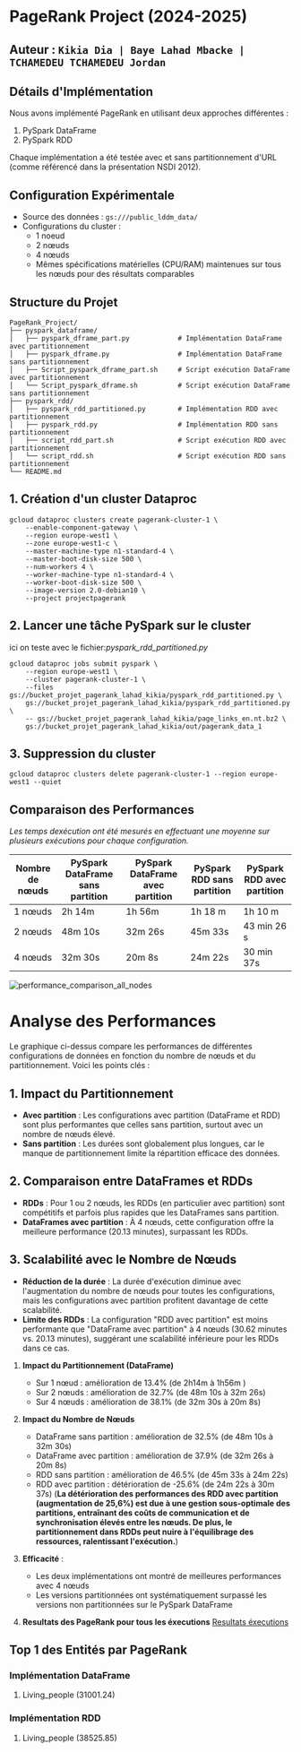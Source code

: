 # PageRank Project  (2024-2025)
## Auteur :  `Kikia Dia | Baye Lahad Mbacke | TCHAMEDEU TCHAMEDEU Jordan`

## Détails d'Implémentation
Nous avons implémenté PageRank en utilisant deux approches différentes :
1. PySpark DataFrame
2. PySpark RDD

Chaque implémentation a été testée avec et sans partitionnement d'URL (comme référencé dans la présentation NSDI 2012).

## Configuration Expérimentale
- Source des données : `gs:///public_lddm_data/`
- Configurations du cluster :
  - 1 noeud 
  - 2 nœuds
  - 4 nœuds
  - Mêmes spécifications matérielles (CPU/RAM) maintenues sur tous les nœuds pour des résultats comparables
## Structure du Projet
```plaintext
PageRank_Project/
├── pyspark_dataframe/
│   ├── pyspark_dframe_part.py            # Implémentation DataFrame avec partitionnement
│   ├── pyspark_dframe.py                 # Implémentation DataFrame sans partitionnement
│   ├── Script_pyspark_dframe_part.sh     # Script exécution DataFrame avec partitionnement
│   └── Script_pyspark_dframe.sh          # Script exécution DataFrame sans partitionnement
├── pyspark_rdd/
│   ├── pyspark_rdd_partitioned.py        # Implémentation RDD avec partitionnement
│   ├── pyspark_rdd.py                    # Implémentation RDD sans partitionnement
│   ├── script_rdd_part.sh                # Script exécution RDD avec partitionnement
│   └── script_rdd.sh                     # Script exécution RDD sans partitionnement
└── README.md
```
## 1. Création d'un cluster Dataproc
```
gcloud dataproc clusters create pagerank-cluster-1 \
    --enable-component-gateway \
    --region europe-west1 \
    --zone europe-west1-c \
    --master-machine-type n1-standard-4 \
    --master-boot-disk-size 500 \
    --num-workers 4 \
    --worker-machine-type n1-standard-4 \
    --worker-boot-disk-size 500 \
    --image-version 2.0-debian10 \
    --project projectpagerank
```
## 2. Lancer une tâche PySpark sur le cluster
ici on teste avec le fichier:*pyspark_rdd_partitioned.py*

```
gcloud dataproc jobs submit pyspark \
    --region europe-west1 \
    --cluster pagerank-cluster-1 \
    --files gs://bucket_projet_pagerank_lahad_kikia/pyspark_rdd_partitioned.py \
    gs://bucket_projet_pagerank_lahad_kikia/pyspark_rdd_partitioned.py \
    -- gs://bucket_projet_pagerank_lahad_kikia/page_links_en.nt.bz2 \
    gs://bucket_projet_pagerank_lahad_kikia/out/pagerank_data_1
```
## 3. Suppression du cluster
```
gcloud dataproc clusters delete pagerank-cluster-1 --region europe-west1 --quiet
```
## Comparaison des Performances

*Les temps dexécution ont été mesurés en effectuant une moyenne sur plusieurs exécutions pour chaque configuration.*

| Nombre de nœuds | PySpark DataFrame sans partition | PySpark DataFrame avec partition | PySpark RDD sans partition | PySpark RDD avec partition |
|-----------------|----------------------------------|----------------------------------|---------------------------|---------------------------|
| 1 nœuds         | 2h 14m                           | 1h 56m                         |1h 18 m                 | 1h 10 m                      |
| 2 nœuds         | 48m 10s                         | 32m 26s                         | 45m 33s                   | 43 min 26 s                        |
| 4 nœuds         | 32m 30s                         | 20m 8s                          | 24m 22s                   | 30 min 37s                        |

![performance_comparison_all_nodes](https://github.com/user-attachments/assets/f7706f76-5723-4fcd-9ebb-52576423937f)

# Analyse des Performances

Le graphique ci-dessus compare les performances de différentes configurations de données en fonction du nombre de nœuds et du partitionnement. Voici les points clés :

## 1. Impact du Partitionnement

- **Avec partition** : Les configurations avec partition (DataFrame et RDD) sont plus performantes que celles sans partition, surtout avec un nombre de nœuds élevé.
- **Sans partition** : Les durées sont globalement plus longues, car le manque de partitionnement limite la répartition efficace des données.

## 2. Comparaison entre DataFrames et RDDs

- **RDDs** : Pour 1 ou 2 nœuds, les RDDs (en particulier avec partition) sont compétitifs et parfois plus rapides que les DataFrames sans partition.
- **DataFrames avec partition** : À 4 nœuds, cette configuration offre la meilleure performance (20.13 minutes), surpassant les RDDs.

## 3. Scalabilité avec le Nombre de Nœuds

- **Réduction de la durée** : La durée d'exécution diminue avec l'augmentation du nombre de nœuds pour toutes les configurations, mais les configurations avec partition profitent davantage de cette scalabilité.
- **Limite des RDDs** : La configuration "RDD avec partition" est moins performante que "DataFrame avec partition" à 4 nœuds (30.62 minutes vs. 20.13 minutes), suggérant une scalabilité inférieure pour les RDDs dans ce cas.

1. **Impact du Partitionnement (DataFrame)**
   - Sur 1 nœud : amélioration de 13.4% (de 2h14m  à 1h56m )
   - Sur 2 nœuds : amélioration de 32.7% (de 48m 10s à 32m 26s)
   - Sur 4 nœuds : amélioration de 38.1% (de 32m 30s à 20m 8s)

3. **Impact du Nombre de Nœuds**
   - DataFrame sans partition : amélioration de 32.5% (de 48m 10s à 32m 30s)
   - DataFrame avec partition : amélioration de 37.9% (de 32m 26s à 20m 8s)
   - RDD sans partition : amélioration de 46.5% (de 45m 33s à 24m 22s)
   - RDD avec partition : détérioration de -25.6% (de 24m 22s à 30m 37s) (**La détérioration des performances des RDD avec partition (augmentation de 25,6%) est due à une gestion sous-optimale des partitions, entraînant des coûts de communication et de synchronisation élevés entre les nœuds. De plus, le partitionnement dans RDDs peut nuire à l'équilibrage des ressources, ralentissant l'exécution.**)
     



3. **Efficacité** :
   - Les deux implémentations ont montré de meilleures performances avec 4 nœuds
   - Les versions partitionnées ont systématiquement surpassé les versions non partitionnées sur le PySpark DataFrame

4. **Resultats des PageRank pour tous les éxecutions**
  [Resultats éxecutions](https://github.com/KikiaDia/PageRank_Project/blob/main/Resultats_exe.txt)


## Top 1 des Entités par PageRank

### Implémentation DataFrame
1. Living_people (31001.24)

### Implémentation RDD
1. Living_people (38525.85)




